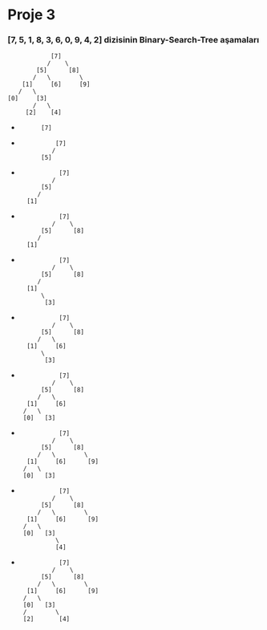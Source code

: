 # Proje 3

### [7, 5, 1, 8, 3, 6, 0, 9, 4, 2] dizisinin Binary-Search-Tree aşamaları

                [7]
               /    \
            [5]      [8]
           /   \        \
        [1]     [6]     [9]
       /   \   
    [0]     [3]
           /   \
         [2]    [4]  

-           [7] 

-               [7]
               /    
            [5] 


-                [7]
               /   
            [5]     
           /  
        [1]

-                [7]
               /    \
            [5]      [8]
           /           
        [1]   


-                [7]
               /    \
            [5]      [8]
           /           
        [1]
            \   
             [3]  


-                [7]
               /    \
            [5]      [8]
           /   \         
        [1]     [6]
            \   
             [3]  



-                [7]
               /    \
            [5]      [8]
           /   \         
        [1]     [6]
       /   \ 
       [0]   [3] 



-                [7]
               /    \
            [5]      [8]
           /   \        \ 
        [1]     [6]      [9]
       /   \ 
       [0]   [3]

-                [7]
               /    \
            [5]      [8]
           /   \        \ 
        [1]     [6]      [9]
       /   \ 
       [0]   [3]
                \
                [4]

-                [7]
               /    \
            [5]      [8]
           /   \        \ 
        [1]     [6]      [9]
       /   \ 
       [0]   [3]
       /        \
       [2]       [4]




 
    